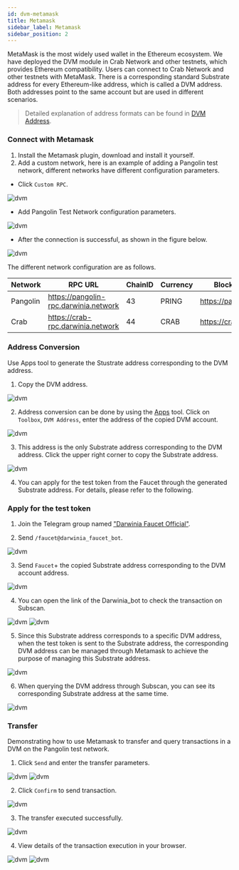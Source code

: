 ```yaml
---
id: dvm-metamask
title: Metamask
sidebar_label: Metamask
sidebar_position: 2
---
```


MetaMask is the most widely used wallet in the Ethereum ecosystem. We have deployed the DVM module in Crab Network and other testnets, which provides Ethereum compatibility. Users can connect to Crab Network and other testnets with MetaMask. There is a corresponding standard Substrate address for every Ethereum-like address, which is called a DVM address. Both addresses point to the same account but are used in different scenarios.

> Detailed explanation of address formats can be found in [DVM Address](../overview/dvm-address.md).

### Connect with Metamask

1. Install the Metamask plugin, download and install it yourself. 
2. Add a custom network, here is an example of adding a Pangolin test network, different networks have different configuration parameters.
+ Click `Custom RPC`.

![dvm](../../assets/dvm/metamask/m0.png)

+ Add Pangolin Test Network configuration parameters.

![dvm](../../assets/dvm/metamask/m1.png)

+ After the connection is successful, as shown in the figure below.

![dvm](../../assets/dvm/metamask/m2.png)

The different network configuration are as follows.

| Network  | RPC URL                             | ChainID | Currency| Block Explorer URL |
| ---------| ------------------------------------ | -------| --------|---------- |
| Pangolin | https://pangolin-rpc.darwinia.network | 43     | PRING   | https://pangolin.subscan.io/ |
| Crab     | https://crab-rpc.darwinia.network     | 44     | CRAB   | https://crab.subscan.io/      |   

### Address Conversion

Use Apps tool to generate the Stustrate address corresponding to the DVM address.
1. Copy the DVM address.

![dvm](../../assets/dvm/metamask/m3.png)

2. Address conversion can be done by using the [Apps](https://apps.darwinia.network/#/toolbox/dvmaddress) tool. Click on `Toolbox`, `DVM Address`, enter the address of the copied DVM account.

![dvm](../../assets/dvm/metamask/m4.png)

3. This address is the only Substrate address corresponding to the DVM address. Click the upper right corner to copy the Substrate address.

![dvm](../../assets/dvm/metamask/m5.png)

4. You can apply for the test token from the Faucet through the generated Substrate address. For details, please refer to the following.

### Apply for the test token

1. Join the Telegram group named ["Darwinia Faucet Official"](https://t.me/darwiniafaucet_official).

2. Send `/faucet@darwinia_faucet_bot`.

![dvm](../../assets/dvm/metamask/m6.png)

3. Send `Faucet`+ the copied Substrate address corresponding to the DVM account address.

![dvm](../../assets/dvm/metamask/m7.png)

4. You can open the link of the Darwinia_bot to check the transaction on Subscan. 

![dvm](../../assets/dvm/metamask/m8.png)
![dvm](../../assets/dvm/metamask/m9.png)

5. Since this Substrate address corresponds to a specific DVM address, when the test token is sent to the Substrate address, the corresponding DVM address can be managed through Metamask to achieve the purpose of managing this Substrate address.

![dvm](../../assets/dvm/metamask/m10.png)

6. When querying the DVM address through Subscan, you can see its corresponding Substrate address at the same time.

![dvm](../../assets/dvm/metamask/m11.png)

### Transfer

Demonstrating how to use Metamask to transfer and query transactions in a DVM on the Pangolin test network.

1. Click `Send` and enter the transfer parameters. 

![dvm](../../assets/dvm/metamask/m12.png)
![dvm](../../assets/dvm/metamask/m13.png)

2. Click `Confirm` to send transaction.

![dvm](../../assets/dvm/metamask/m14.png)

3. The transfer executed successfully.

![dvm](../../assets/dvm/metamask/m15.png)

4. View details of the transaction execution in your browser.

![dvm](../../assets/dvm/metamask/m16.png)
![dvm](../../assets/dvm/metamask/m17.png)